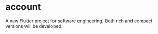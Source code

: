# account

A new Flutter project for software engineering.
Both rich and compact versions will be developed.